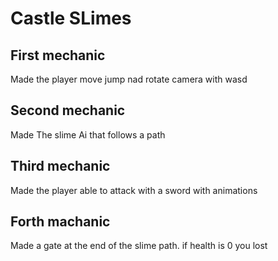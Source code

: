 # Castle SLimes

## First mechanic
Made the player move jump nad rotate camera with wasd

## Second mechanic
Made The slime Ai that follows a path

## Third mechanic
Made the player able to attack with a sword with animations

## Forth machanic
Made a gate at the end of the slime path. if health is 0 you lost
